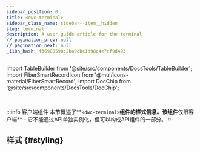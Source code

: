```yaml
---
sidebar_position: 0
title: <dwc-terminal>
sidebar_class_name: sidebar--item__hidden
slug: terminal
description: A user guide article for the terminal
// pagination_prev: null
// pagination_next: null
_i18n_hash: f36988590c2ba9dbc1d98c4e7cf9d493
---
```

import TableBuilder from '@site/src/components/DocsTools/TableBuilder';
import FiberSmartRecordIcon from '@mui/icons-material/FiberSmartRecord';
import DocChip from '@site/src/components/DocsTools/DocChip';

<DocChip chip='shadow' />

<br />

:::info 客户端组件
本节概述了**`<dwc-terminal>`**组件的样式信息。该组件**仅限客户端** - 它不能通过API单独实例化，但可以构成API组件的一部分。
:::

## 样式 {#styling}

<TableBuilder name="dwc-terminal" clientComponent />
